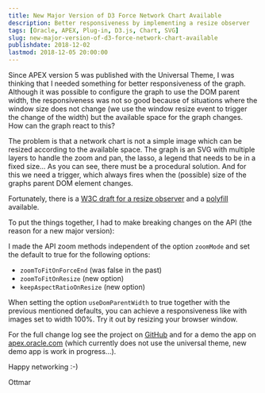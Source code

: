 ```yaml
---
title: New Major Version of D3 Force Network Chart Available
description: Better responsiveness by implementing a resize observer
tags: [Oracle, APEX, Plug-in, D3.js, Chart, SVG]
slug: new-major-version-of-d3-force-network-chart-available
publishdate: 2018-12-02
lastmod: 2018-12-05 20:00:00
---
```


<div id="example"></div><!--the graph container-->

Since APEX version 5 was published with the Universal Theme, I was thinking that I needed something for better responsiveness of the graph. Although it was possible to configure the graph to use the DOM parent width, the responsiveness was not so good because of situations where the window size does not change (we use the window resize event to trigger the change of the width) but the available space for the graph changes. How can the graph react to this?

The problem is that a network chart is not a simple image which can be resized according to the available space. The graph is an SVG with multiple layers to handle the zoom and pan, the lasso, a legend that needs to be in a fixed size...   As you can see, there must be a procedural solution. And for this we need a trigger, which always fires when the (possible) size of the graphs parent DOM element changes.

Fortunately, there is a [W3C draft for a resize observer][1] and a [polyfill][2] available.

To put the things together, I had to make breaking changes on the API (the reason for a new major version): 

I made the API zoom methods independent of the option `zoomMode` and set the default to true for the following options:

- `zoomToFitOnForceEnd` (was false in the past)
- `zoomToFitOnResize` (new option)
- `keepAspectRatioOnResize` (new option)

When setting the option `useDomParentWidth` to true together with the previous mentioned defaults, you can achieve a responsiveness like with images set to width 100%. Try it out by resizing your browser window.

For the full change log see the project on [GitHub][3] and for a demo the app on [apex.oracle.com][4] (which currently does not use the universal theme, new demo app is work in progress...).

Happy networking :-)

Ottmar

[1]: https://wicg.github.io/ResizeObserver/
[2]: https://github.com/que-etc/resize-observer-polyfill
[3]: https://github.com/ogobrecht/d3-force-apex-plugin#changelog
[4]: https://apex.oracle.com/pls/apex/f?p=18290:1

<link  href="/assets/d3.js/d3-force-3.0.0.css" rel="stylesheet" type="text/css">
<script src="/assets/d3.js/ResizeObserver-1.5.0.min.js"></script>
<script src="/assets/d3.js/d3-3.5.6.min.js"></script>
<script src="/assets/d3.js/d3-force-3.0.0.min.js"></script>

<style>.net_gobrechts_d3_force_tooltip { z-index: auto; }</style>

<script>
window.onload = function() {
    window.example = netGobrechtsD3Force('example')
        .height(400)
        .width(800)
        .useDomParentWidth(true) //for responsive layout
        //.zoomMode(true)
        .lassoMode(true)
        .wrapLabels(true)
        .showBorder(false)
        .debug(true) //to enable the customization wizard
        .render(); //sample data is provided when called without data
        //see also https://ogobrecht.github.io/d3-force-apex-plugin/tutorial-1-getting-started.html
    d3.select('#example').select('svg').classed('shadow', true);
}
</script>
